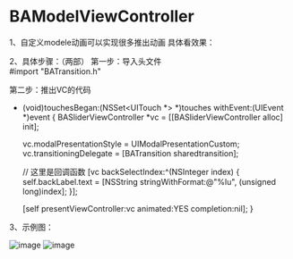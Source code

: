 # BAModelViewController

1、自定义modele动画可以实现很多推出动画
具体看效果：

2、具体步骤：（两部）
第一步：导入头文件  
#import "BATransition.h"

第二步：推出VC的代码
- (void)touchesBegan:(NSSet<UITouch *> *)touches withEvent:(UIEvent *)event 
{
    BASliderViewController *vc = [[BASliderViewController alloc] init];

    vc.modalPresentationStyle = UIModalPresentationCustom;
    vc.transitioningDelegate = [BATransition sharedtransition];

    // 这里是回调函数
    [vc backSelectIndex:^(NSInteger index) {
    self.backLabel.text = [NSString stringWithFormat:@"%lu", (unsigned long)index];
    }];

    [self presentViewController:vc animated:YES completion:nil];
}

3、示例图：

![image](https://github.com/boai/BAModelViewController/blob/master/firstImage.png)
![image](https://github.com/boai/BAModelViewController/blob/master/secondImage.png)





